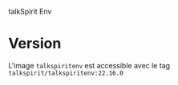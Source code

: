 talkSpirit Env

# Version 

L'image `talkspiritenv` est accessible avec le tag `talkspirit/talkspiritenv:22.16.0`
